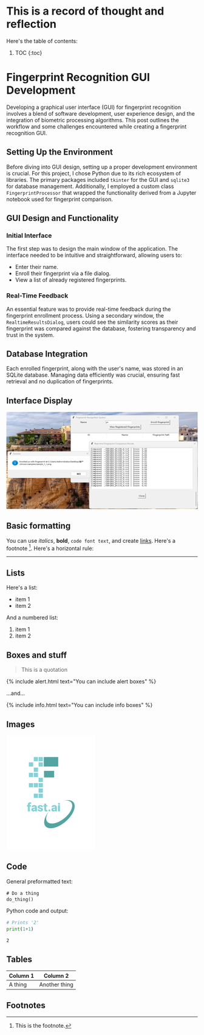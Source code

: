 # This is a record of thought and reflection

Here's the table of contents:

1. TOC
{:toc}

# Fingerprint Recognition GUI Development

Developing a graphical user interface (GUI) for fingerprint recognition involves a blend of software development, user experience design, and the integration of biometric processing algorithms. This post outlines the workflow and some challenges encountered while creating a fingerprint recognition GUI.

## Setting Up the Environment

Before diving into GUI design, setting up a proper development environment is crucial. For this project, I chose Python due to its rich ecosystem of libraries. The primary packages included `tkinter` for the GUI and `sqlite3` for database management. Additionally, I employed a custom class `FingerprintProcessor` that wrapped the functionality derived from a Jupyter notebook used for fingerprint comparison.

## GUI Design and Functionality

### Initial Interface

The first step was to design the main window of the application. The interface needed to be intuitive and straightforward, allowing users to:

- Enter their name.
- Enroll their fingerprint via a file dialog.
- View a list of already registered fingerprints.

### Real-Time Feedback

An essential feature was to provide real-time feedback during the fingerprint enrollment process. Using a secondary window, the `RealtimeResultsDialog`, users could see the similarity scores as their fingerprint was compared against the database, fostering transparency and trust in the system.

## Database Integration

Each enrolled fingerprint, along with the user's name, was stored in an SQLite database. Managing data efficiently was crucial, ensuring fast retrieval and no duplication of fingerprints.

## Interface Display

![](/images/zw.png "GUI diaplay")



## Basic formatting

You can use *italics*, **bold**, `code font text`, and create [links](https://www.markdownguide.org/cheat-sheet/). Here's a footnote [^1]. Here's a horizontal rule:

---

## Lists

Here's a list:

- item 1
- item 2

And a numbered list:

1. item 1
1. item 2

## Boxes and stuff

> This is a quotation

{% include alert.html text="You can include alert boxes" %}

...and...

{% include info.html text="You can include info boxes" %}

## Images

![](/images/logo.png "fast.ai's logo")

## Code

General preformatted text:

    # Do a thing
    do_thing()

Python code and output:

```python
# Prints '2'
print(1+1)
```

    2

## Tables

| Column 1 | Column 2 |
|-|-|
| A thing | Another thing |

## Footnotes

[^1]: This is the footnote.

